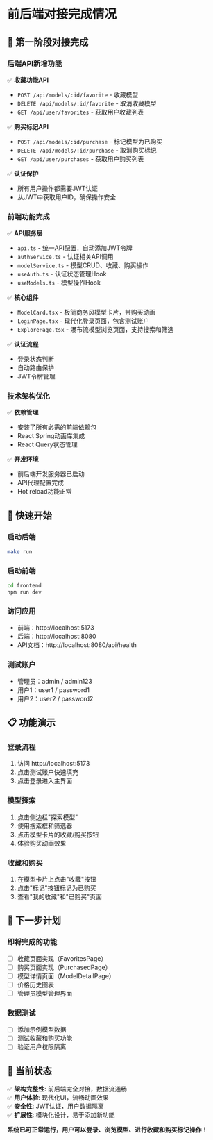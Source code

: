 # 前后端对接完成情况

## 🎉 第一阶段对接完成

### 后端API新增功能

✅ **收藏功能API**
- `POST /api/models/:id/favorite` - 收藏模型
- `DELETE /api/models/:id/favorite` - 取消收藏模型
- `GET /api/user/favorites` - 获取用户收藏列表

✅ **购买标记API**
- `POST /api/models/:id/purchase` - 标记模型为已购买
- `DELETE /api/models/:id/purchase` - 取消购买标记
- `GET /api/user/purchases` - 获取用户购买列表

✅ **认证保护**
- 所有用户操作都需要JWT认证
- 从JWT中获取用户ID，确保操作安全

### 前端功能完成

✅ **API服务层**
- `api.ts` - 统一API配置，自动添加JWT令牌
- `authService.ts` - 认证相关API调用
- `modelService.ts` - 模型CRUD、收藏、购买操作
- `useAuth.ts` - 认证状态管理Hook
- `useModels.ts` - 模型操作Hook

✅ **核心组件**
- `ModelCard.tsx` - 极简商务风模型卡片，带购买动画
- `LoginPage.tsx` - 现代化登录页面，包含测试账户
- `ExplorePage.tsx` - 瀑布流模型浏览页面，支持搜索和筛选

✅ **认证流程**
- 登录状态判断
- 自动路由保护
- JWT令牌管理

### 技术架构优化

✅ **依赖管理**
- 安装了所有必需的前端依赖包
- React Spring动画库集成
- React Query状态管理

✅ **开发环境**
- 前后端开发服务器已启动
- API代理配置完成
- Hot reload功能正常

## 🚀 快速开始

### 启动后端
```bash
make run
```

### 启动前端
```bash
cd frontend
npm run dev
```

### 访问应用
- 前端：http://localhost:5173
- 后端：http://localhost:8080
- API文档：http://localhost:8080/api/health

### 测试账户
- 管理员：admin / admin123
- 用户1：user1 / password1  
- 用户2：user2 / password2

## 📋 功能演示

### 登录流程
1. 访问 http://localhost:5173
2. 点击测试账户快速填充
3. 点击登录进入主界面

### 模型探索
1. 点击侧边栏"探索模型"
2. 使用搜索框和筛选器
3. 点击模型卡片的收藏/购买按钮
4. 体验购买动画效果

### 收藏和购买
1. 在模型卡片上点击"收藏"按钮
2. 点击"标记"按钮标记为已购买
3. 查看"我的收藏"和"已购买"页面

## 🎯 下一步计划

### 即将完成的功能
- [ ] 收藏页面实现（FavoritesPage）
- [ ] 购买页面实现（PurchasedPage）  
- [ ] 模型详情页面（ModelDetailPage）
- [ ] 价格历史图表
- [ ] 管理员模型管理界面

### 数据测试
- [ ] 添加示例模型数据
- [ ] 测试收藏和购买功能
- [ ] 验证用户权限隔离

## 🔧 当前状态

✅ **架构完整性**: 前后端完全对接，数据流通畅  
✅ **用户体验**: 现代化UI，流畅动画效果  
✅ **安全性**: JWT认证，用户数据隔离  
✅ **扩展性**: 模块化设计，易于添加新功能  

**系统已可正常运行，用户可以登录、浏览模型、进行收藏和购买标记操作！** 